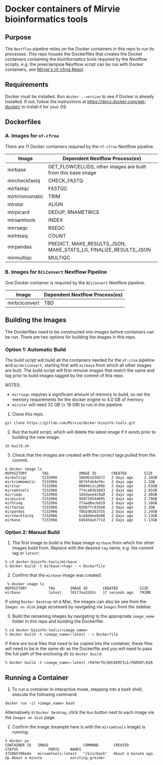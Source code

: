 # Docker containers of Mirvie bioinformatics tools

## Purpose
The `Nextflow` pipeline relies on the Docker containers in this repo to run its  
processes. This repo houses the Dockerfiles that creates the Docker containers containing the 
bioinformatics tools required by the Nextflow scripts, e.g. the preeclampsia Nextflow
script can be run with Docker containers, see 
[Mirvie's nf-cfrna Repo](https://gitlab.com/Mirvie/nf-cfrna)). 

## Requirements
Docker must be installed. Run `docker --version` to see if Docker is already installed. 
If not, follow the instructions at https://docs.docker.com/get-docker/ to install it 
for your OS.

## Dockerfiles

### A. Images for `nf-cfrna`
There are 11 Docker containers required by the `nf-cfrna` Nextflow pipeline.

| Image | Dependent Nextflow Process(es) | 
| --- | --- |
| mirbase | GET_FLOWCELLIDS, other images are built from this base image|
| mircheckfastq  |CHECK_FASTQ|
| mirfastqc |FASTQC|
| mirtrimmomatic |TRIM|
| mirstar |ALIGN |
| mirpicard |DEDUP, RNAMETRICS|
| mirsamtools | INDEX | 
| mirrseqc | RSEQC|
| mirhtseq | COUNT |
| mirpandas | PREDICT, MAKE_RESULTS_JSON, MAKE_STATS_LG, FINALIZE_RESULTS_JSON |
| mirmultiqc | MULTIQC |

### B. Images for `BCLConvert` Nextflow Pipeline
One Docker container is required by the `BCLConvert` Nextflow pipeline.

| Image | Dependent Nextflow Process(es) | 
| --- | --- |
| mirbclconvert | TBD |

## Building the Images

The Dockerfiles need to be constructed into images before containers can be run. There
are two options for building the images in this repo.

### Option 1: Automatic Build
The build script will build all the containers needed for the `nf-crna` pipeline and `mirbclconvert`, starting first with 
`mirbase` from which all other images are built. The build script will first remove
images that match the name and tag prior to build images tagged by the commit of this
repo.

NOTES: 
* `mirrseqc` requires a significant amount of memory to build, so set the 
memory requirements for the docker engine to 4.0 GB of memory. 
* `mirstar` will need 32 GB (> 16 GB) to run in the pipeline. 
 
1. Clone this repo. 
```
git clone https://gitlab.com/Mirvie/docker-bioinfo-tools.git
```

2. Run the build script, which will delete the latest image if it exists prior to 
building the new image.
```
sh build.sh
```

3. Check that the images are created with the correct tags pulled from the commit.
```
$ docker image ls
REPOSITORY       TAG              IMAGE ID       CREATED        SIZE
mirmultiqc       f232966          18b9b1d3bb72   2 days ago     2.34GB
mirtrimmomatic   f232966          8674feb4ef6c   2 days ago     2.1GB
mirstar          f232966          09899c2c209b   2 days ago     2.03GB
mirsamtools      f232966          ff4ca83b10d3   2 days ago     2.01GB
mirrseqc         f232966          1d5daee4c9a8   2 days ago     2.48GB
mirpicard        f232966          950734544895   2 days ago     2.79GB
mirhtseq         f232966          77aad0acbd29   2 days ago     3.18GB
mirfastqc        f232966          02bb7fc839a8   2 days ago     2.3GB
mirpandas        f232966          f8b2d0263755   2 days ago     2.24GB
mircheckfastq    f232966          bc64d4ee8e90   2 days ago     3.13GB
mirbase          f232966          645458a5771d   2 days ago     1.13GB
```
### Option 2: Manual Build
1. The first image to build is the base image `mirbase` from which the other images 
build from. Replace <tag> with the desired `tag` name, e.g. the commit tag or `latest`:
```
% cd docker-bioinfo-tools/mirbase
% docker build -t mirbase:<tag> - < Dockerfile
```

2. Confirm that the `mirbase` image was created:
```
 % docker image ls
REPOSITORY          TAG       IMAGE ID       CREATED          SIZE
mirbase             latest    781f7ea3283c   17 seconds ago   791MB
```
If using `Docker Desktop` on a Mac, the images can also be see from the 
`Images on disk` page accessed by navigating via `Images` from the sidebar.

3. Build the remaining images by navigating to the appropriate `image_name`
folder in this repo and building the Dockerfile:
```
% cd docker-bioinfo-tools/<image_name>
% docker build -t <image_name>:latest - < Dockerfile
```
If there are local files that need to be copied into the container, these files will need to 
be in the same dir as the Dockerfile and you will need to pass the 
full path of the enclosing dir to `docker build`:
```
% docker build -t <image_name>:latest /PATH/TO/DOCKERFILE/PARENT/DIR
```

## Running a Container
1. To run a container in interactive mode, stepping into a bash shell, execute the following command:
```
docker run -it <image_name> bash
```
Alternatively in `Docker Desktop`, click the `Run` button next to each image 
via the `Images on disk` page.

2. Confirm the image (example here is with the `mirsamtools` image) is running:
```
% docker ps
CONTAINER ID   IMAGE                COMMAND       CREATED              STATUS              PORTS     NAMES
372065f80e4a   mirsamtools:latest   "/bin/bash"   About a minute ago   Up About a minute             exciting_greider
```
